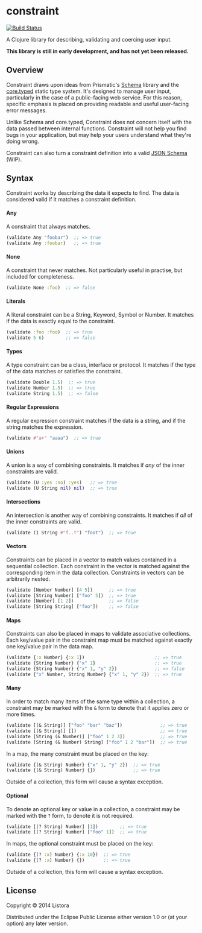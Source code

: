 # constraint

[![Build Status](https://travis-ci.org/listora/constraint.png?branch=master)](https://travis-ci.org/listora/constraint)

A Clojure library for describing, validating and coercing user input.

**This library is still in early development, and has not yet been
  released.**

## Overview

Constraint draws upon ideas from Prismatic's [Schema][1] library and the
[core.typed][2] static type system. It's designed to manage user input,
particularly in the case of a public-facing web service. For this
reason, specific emphasis is placed on providing readable and useful
user-facing error messages.

Unlike Schema and core.typed, Constraint does not concern itself with
the data passed between internal functions. Constraint will not help
you find bugs in your application, but may help your users understand
what they're doing wrong.

Constraint can also turn a constraint definition into a valid
[JSON Schema][3] (WIP).

[1]: https://github.com/Prismatic/schema
[2]: https://github.com/clojure/core.typed
[3]: http://json-schema.org/

## Syntax

Constraint works by describing the data it expects to find. The data
is considered valid if it matches a constraint definition.

#### Any

A constraint that always matches.

```clojure
(validate Any "foobar")  ;; => true
(validate Any :foobar)   ;; => true
```

#### None

A constraint that never matches. Not particularly useful in practise,
but included for completeness.

```clojure
(validate None :foo)  ;; => false
```

#### Literals

A literal constraint can be a String, Keyword, Symbol or Number. It
matches if the data is exactly equal to the constraint.

```clojure
(validate :foo :foo)  ;; => true
(validate 5 6)        ;; => false
```

#### Types

A type constraint can be a class, interface or protocol. It matches if
the type of the data matches or satisfies the constraint.

```clojure
(validate Double 1.5)  ;; => true
(validate Number 1.5)  ;; => true
(validate String 1.5)  ;; => false
```

#### Regular Expressions

A regular expression constraint matches if the data is a string, and
if the string matches the expression.

```clojure
(validate #"a+" "aaaa")  ;; => true
```

#### Unions

A union is a way of combining constraints. It matches if *any* of the
inner constraints are valid.

```clojure
(validate (U :yes :no) :yes)   ;; => true
(validate (U String nil) nil)  ;; => true
```

#### Intersections

An intersection is another way of combining constraints. It matches if
*all* of the inner constraints are valid.

```clojure
(validate (I String #"f..t") "foot")  ;; => true
```

#### Vectors

Constraints can be placed in a vector to match values contained in a
sequential collection. Each constraint in the vector is matched
against the corresponding item in the data collection. Constraints in
vectors can be arbitrarily nested.

```clojure
(validate [Number Number] [4 5])      ;; => true
(validate [String Number] ["foo" 5])  ;; => true
(validate [Number] [1 2])             ;; => false
(validate [String String] ["foo"])    ;; => false
```

#### Maps

Constraints can also be placed in maps to validate associative
collections. Each key/value pair in the constraint map must
be matched against exactly one key/value pair in the data map.

```clojure
(validate {:x Number} {:x 1})                          ;; => true
(validate {String Number} {"x" 1}                      ;; => true
(validate {String Number} {"x" 1, "y" 2})              ;; => false
(validate {"x" Number, String Number} {"x" 1, "y" 2})  ;; => true
```

#### Many

In order to match many items of the same type within a collection, a
constraint may be marked with the `&` form to denote that it applies
zero or more times.

```clojure
(validate [(& String)] ["foo" "bar" "baz"])              ;; => true
(validate [(& String)] [])                               ;; => true
(validate [String (& Number)] ["foo" 1 2 3])             ;; => true
(validate [String (& Number) String] ["foo" 1 2 "bar"])  ;; => true
```

In a map, the many constraint must be placed on the key:

```clojure
(validate {(& String) Number} {"x" 1, "y" 2})  ;; => true
(validate {(& String) Number} {})              ;; => true
```

Outside of a collection, this form will cause a syntax exception.

#### Optional

To denote an optional key or value in a collection, a constraint may
be marked with the `?` form, to denote it is not required.

```clojure
(validate [(? String) Number] [1])        ;; => true
(validate [(? String) Number] ["foo" 1])  ;; => true
```

In maps, the optional constraint must be placed on the key:

```clojure
(validate {(? :x) Number} {:x 10})  ;; => true
(validate {(? :x) Number} {})       ;; => true
```

Outside of a collection, this form will cause a syntax exception.

## License

Copyright © 2014 Listora

Distributed under the Eclipse Public License either version 1.0 or (at
your option) any later version.
